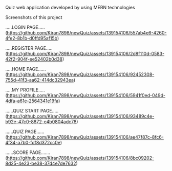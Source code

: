 Quiz web application developed by using MERN technologies 

Screenshots of this project 

.....LOGIN PAGE.....
(https://github.com/Kiran7898/newQuiz/assets/139154106/557ab4e6-4260-4fe2-8b1b-d0ffd95af15b)


.....REGISTER PAGE.....
(https://github.com/Kiran7898/newQuiz/assets/139154106/2d8f110d-0583-42f2-904f-ee52402b0d38)


.....HOME PAGE......
(https://github.com/Kiran7898/newQuiz/assets/139154106/92452308-755d-41f3-aa62-414dc32943ea)


.....MY PROFILE.....
(https://github.com/Kiran7898/newQuiz/assets/139154106/5941f0ed-049d-4dfa-a61e-2564341e19fa)


......QUIZ START PAGE.....
(https://github.com/Kiran7898/newQuiz/assets/139154106/93489c4e-b92e-47c0-8872-e4b0804adc78)


......QUIZ PAGE......
(https://github.com/Kiran7898/newQuiz/assets/139154106/ae47f87c-8fc6-4f34-a7b0-fdf8d372cc0e)


......SCORE PAGE.......
(https://github.com/Kiran7898/newQuiz/assets/139154106/8bc09202-8d25-4e23-be38-37d4e7de7632)




